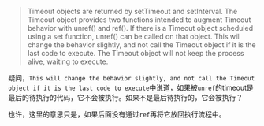 
>  Timeout objects are returned by setTimeout and setInterval. The Timeout object provides two functions intended to augment Timeout behavior with unref() and ref(). If there is a Timeout object scheduled using a set function, unref() can be called on that object. This will change the behavior slightly, and not call the Timeout object if it is the last code to execute. The Timeout object will not keep the process alive, waiting to execute.

疑问，`This will change the behavior slightly, and not call the Timeout object if it is the last code to execute`中说道，如果被`unref`的timeout是最后的待执行的代码，它不会被执行。如果不是最后待执行的，它会被执行？

也许，这里的意思只是，如果后面没有通过`ref`再将它放回执行流程中。